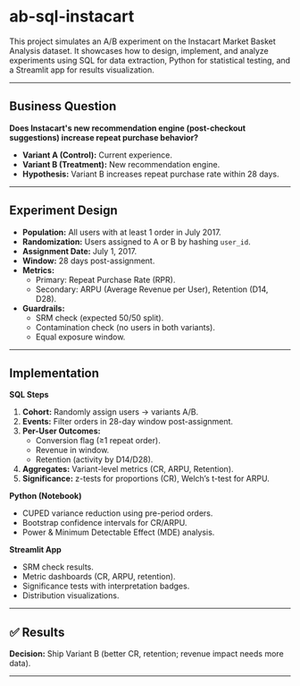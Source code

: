 # ab-sql-instacart
This project simulates an A/B experiment on the Instacart Market Basket Analysis dataset. It showcases how to design, implement, and analyze experiments using SQL for data extraction, Python for statistical testing, and a Streamlit app for results visualization.

---

## Business Question
**Does Instacart's new recommendation engine (post-checkout suggestions) increase repeat purchase behavior?**

- **Variant A (Control):** Current experience.  
- **Variant B (Treatment):** New recommendation engine.  
- **Hypothesis:** Variant B increases repeat purchase rate within 28 days.

---

## Experiment Design
- **Population:** All users with at least 1 order in July 2017.  
- **Randomization:** Users assigned to A or B by hashing `user_id`.  
- **Assignment Date:** July 1, 2017.  
- **Window:** 28 days post-assignment.  
- **Metrics:**  
  - Primary: Repeat Purchase Rate (RPR).  
  - Secondary: ARPU (Average Revenue per User), Retention (D14, D28).  
- **Guardrails:**  
  - SRM check (expected 50/50 split).  
  - Contamination check (no users in both variants).  
  - Equal exposure window.

---

## Implementation
**SQL Steps**
1. **Cohort:** Randomly assign users → variants A/B.  
2. **Events:** Filter orders in 28-day window post-assignment.  
3. **Per-User Outcomes:**  
   - Conversion flag (≥1 repeat order).  
   - Revenue in window.  
   - Retention (activity by D14/D28).  
4. **Aggregates:** Variant-level metrics (CR, ARPU, Retention).  
5. **Significance:** z-tests for proportions (CR), Welch’s t-test for ARPU.

**Python (Notebook)**
- CUPED variance reduction using pre-period orders.  
- Bootstrap confidence intervals for CR/ARPU.  
- Power & Minimum Detectable Effect (MDE) analysis.

**Streamlit App**
- SRM check results.  
- Metric dashboards (CR, ARPU, retention).  
- Significance tests with interpretation badges.  
- Distribution visualizations.

---

## ✅ Results

**Decision:** Ship Variant B (better CR, retention; revenue impact needs more data).  

---

